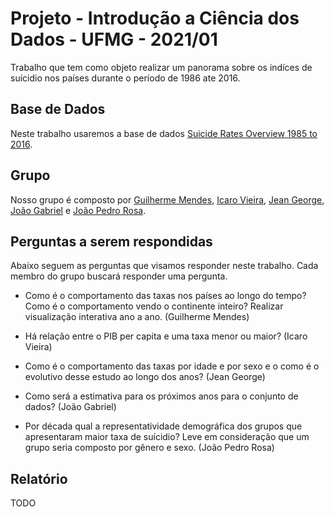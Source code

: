# Projeto - Introdução a Ciência dos Dados - UFMG - 2021/01

Trabalho que tem como objeto realizar um panorama sobre os indíces de suícidio nos países durante o período de 1986 ate 2016.


## Base de Dados
Neste trabalho usaremos a base de dados [Suicide Rates Overview 1985 to 2016](https://www.kaggle.com/datasets/russellyates88/suicide-rates-overview-1985-to-2016).


## Grupo
Nosso grupo é composto por [Guilherme Mendes](https://github.com/GuiMendeees), [Icaro Vieira](https://github.com/icarovie), [Jean George](https://github.com/jeanGeorge), [João Gabriel](https://github.com/JoaoGontijo) e [João Pedro Rosa](https://github.com/jotaRenan).


## Perguntas a serem respondidas
Abaixo seguem as perguntas que visamos responder neste trabalho. Cada membro do grupo buscará responder uma pergunta.

* Como é o comportamento das taxas nos países ao longo do tempo? Como é o comportamento vendo o continente inteiro? Realizar visualização interativa ano a ano. (Guilherme Mendes)

* Há relação entre o PIB per capita e uma taxa menor ou maior? (Icaro Vieira)

* Como é o comportamento das taxas por idade e por sexo e o como é o evolutivo desse estudo ao longo dos anos? (Jean George)

* Como será a estimativa para os próximos anos para o conjunto de dados? (João Gabriel)

* Por década qual a representatividade demográfica dos grupos que apresentaram maior taxa de suícidio? Leve em consideração que um grupo seria composto por gênero e sexo. (João Pedro Rosa)


## Relatório
TODO
